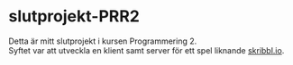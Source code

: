 # slutprojekt-PRR2
Detta är mitt slutprojekt i kursen Programmering 2.  
Syftet var att utveckla en klient samt server för ett spel liknande [skribbl.io](https://skribbl.io).
